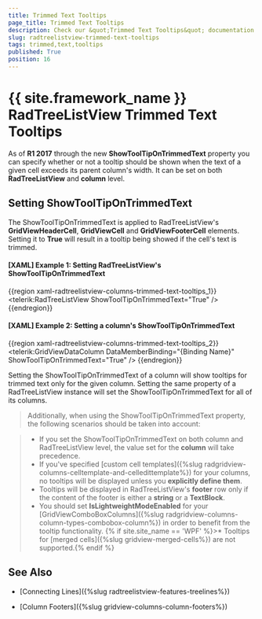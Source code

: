 ```yaml
---
title: Trimmed Text Tooltips
page_title: Trimmed Text Tooltips
description: Check our &quot;Trimmed Text Tooltips&quot; documentation article for the RadTreeListView {{ site.framework_name }} control.
slug: radtreelistview-trimmed-text-tooltips
tags: trimmed,text,tooltips
published: True
position: 16
---
```


# {{ site.framework_name }} RadTreeListView Trimmed Text Tooltips

As of **R1 2017** through the new **ShowToolTipOnTrimmedText** property you can specify whether or not a tooltip should be shown when the text of a given cell exceeds its parent column's width. It can be set on both **RadTreeListView** and **column** level.

## Setting ShowToolTipOnTrimmedText

The ShowToolTipOnTrimmedText is applied to RadTreeListView's **GridViewHeaderCell**, **GridViewCell** and **GridViewFooterCell** elements. Setting it to **True** will result in a tooltip being showed if the cell's text is trimmed.

#### __[XAML] Example 1: Setting RadTreeListView's ShowToolTipOnTrimmedText__

{{region xaml-radtreelistview-columns-trimmed-text-tooltips_1}}
	<telerik:RadTreeListView ShowToolTipOnTrimmedText="True" />
{{endregion}}

#### __[XAML] Example 2: Setting a column's ShowToolTipOnTrimmedText__

{{region xaml-radtreelistview-columns-trimmed-text-tooltips_2}}
	<telerik:GridViewDataColumn DataMemberBinding="{Binding Name}" ShowToolTipOnTrimmedText="True" />
{{endregion}}

Setting the ShowToolTipOnTrimmedText of a column will show tooltips for trimmed text only for the given column. Setting the same property of a RadTreeListView instance will set the ShowToolTipOnTrimmedText for all of its columns.

>Additionally, when using the ShowToolTipOnTrimmedText property, the following scenarios should be taken into account:

>* If you set the ShowToolTipOnTrimmedText on both column and RadTreeListView level, the value set for the **column** will take precedence.
>* If you've specified [custom cell templates]({%slug radgridview-columns-celltemplate-and-celledittemplate%}) for your columns, no tooltips will be displayed unless you **explicitly define them**.
>* Tooltips will be displayed in RadTreeListView's **footer** row only if the content of the footer is either a **string** or a **TextBlock**.
>* You should set **IsLightweightModeEnabled** for your [GridViewComboBoxColumns]({%slug radgridview-columns-column-types-combobox-column%}) in order to benefit from the tooltip functionality.
{% if site.site_name == 'WPF' %}>* Tooltips for [merged cells]({%slug gridview-merged-cells%}) are not supported.{% endif %}

## See Also

 * [Connecting Lines]({%slug radtreelistview-features-treelines%})

 * [Column Footers]({%slug gridview-columns-column-footers%})